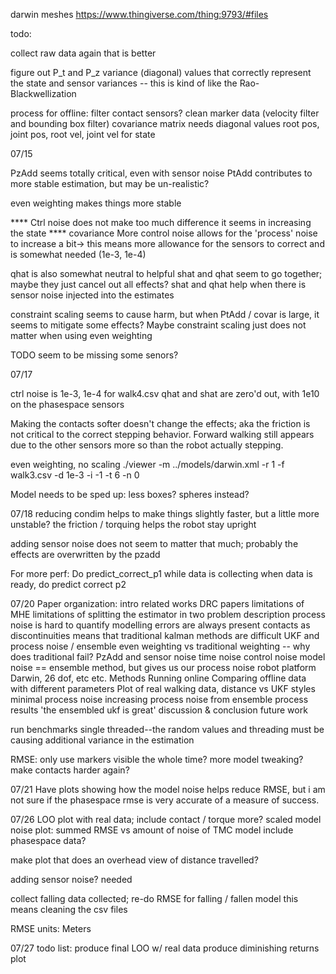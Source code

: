 
darwin meshes
https://www.thingiverse.com/thing:9793/#files


todo:

collect raw data again that is better


figure out P_t and P_z variance (diagonal) values that correctly represent the
state and sensor variances -- this is kind of like the Rao-Blackwellization



process for offline:
filter contact sensors?
clean marker data (velocity filter and bounding box filter)
covariance matrix needs diagonal values
root pos, joint pos, root vel, joint vel for state



07/15

PzAdd seems totally critical, even with sensor noise
PtAdd contributes to more stable estimation, but may be un-realistic?

even weighting makes things more stable

**** Ctrl noise does not make too much difference it seems in increasing the state 
**** covariance
      More control noise allows for the 'process' noise to increase a bit->
        this means more allowance for the sensors to correct and is somewhat
        needed (1e-3, 1e-4)

qhat is also somewhat neutral to helpful
    shat and qhat seem to go together; maybe they just cancel out all effects?
    shat and qhat help when there is sensor noise injected into the estimates

constraint scaling seems to cause harm, but when PtAdd / covar is large, it
seems to mitigate some effects?
    Maybe constraint scaling just does not matter when using even weighting

TODO seem to be missing some senors?


07/17

ctrl noise is 1e-3, 1e-4 for walk4.csv
qhat and shat are zero'd out, with 1e10 on the phasespace sensors
 <numeric name="snsr_covar" size="15" data="
 1e-2 1e-4 1e-0 1e-0 1e-6  1e-2 1e-0
 1e-0 1e-0 1e-0 1e-0 1e+10 1e-0 1e-0 1e-0" />

Making the contacts softer doesn't change the effects; aka the friction is not
critical to the correct stepping behavior. Forward walking still appears due to
the other sensors more so than the robot actually stepping.

even weighting, no scaling
./viewer -m ../models/darwin.xml -r 1 -f walk3.csv -d 1e-3 -i -1 -t 6 -n 0

Model needs to be sped up:
  less boxes?
  spheres instead?


07/18
reducing condim helps to make things slightly faster, but a little more
unstable?
  the friction / torquing helps the robot stay upright

adding sensor noise does not seem to matter that much; probably the effects
  are overwritten by the pzadd

For more perf:
  Do predict_correct_p1 while data is collecting
    when data is ready, do predict correct p2


07/20
Paper organization:
    intro
    related works
      DRC papers
      limitations of MHE
      limitations of splitting the estimator in two
    problem description
      process noise is hard to quantify
      modelling errors are always present
      contacts as discontinuities means that traditional kalman methods are difficult
    UKF and process noise / ensemble
      even weighting vs traditional weighting
        -- why does traditional fail?
      PzAdd and sensor noise
      time noise
      control noise
      model noise == ensemble method, but gives us our process noise
    robot platform
      Darwin, 26 dof, etc etc.
    Methods
      Running online
      Comparing offline data with different parameters
      Plot of real walking data, distance vs UKF styles
        minimal process noise
        increasing process noise from ensemble process
    results
      'the ensembled ukf is great'
    discussion & conclusion
    future work

run benchmarks single threaded--the random values and threading 
must be causing additional variance in the estimation

RMSE: only use markers visible the whole time? more model tweaking? make
contacts harder again?

07/21
Have plots showing how the model noise helps reduce RMSE, but i am not sure if
the phasespace rmse is very accurate of a measure of success.

07/26
LOO plot with real data; include contact / torque more?
scaled model noise plot: summed RMSE vs amount of noise of TMC model
include phasespace data? 

make plot that does an overhead view of distance travelled?

adding sensor noise? needed

collect falling data
  collected; re-do RMSE for falling / fallen model
    this means cleaning the csv files

RMSE units: Meters


07/27
todo list:
  produce final LOO w/ real data
  produce diminishing returns plot
